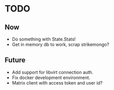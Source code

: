 # TODO

## Now
* Do something with State.Stats!
* Get in memory db to work, scrap strikemongo?

## Future
* Add support for libvirt connection auth.
* Fix docker development environment.
* Matrix client with access token and user id?

